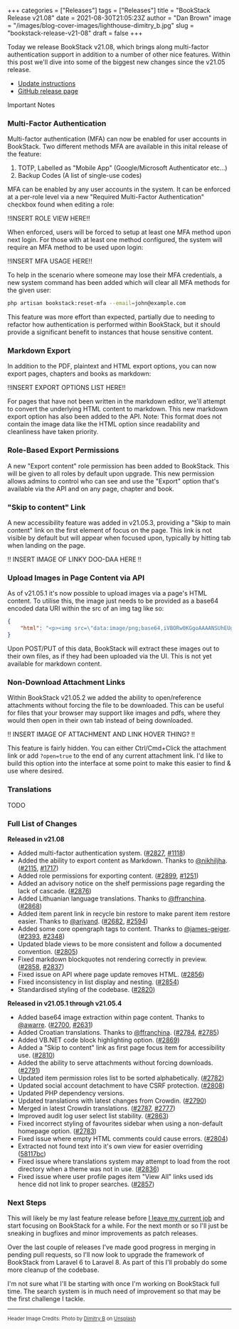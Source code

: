 +++
categories = ["Releases"]
tags = ["Releases"]
title = "BookStack Release v21.08"
date = 2021-08-30T21:05:23Z
author = "Dan Brown"
image = "/images/blog-cover-images/lighthouse-dimitry_b.jpg"
slug = "bookstack-release-v21-08"
draft = false
+++

Today we release BookStack v21.08, which brings along multi-factor authentication support in addition to a
number of other nice features. Within this post we'll dive into some of the biggest new changes since the v21.05 release.

* [Update instructions](https://www.bookstackapp.com/docs/admin/updates)
* [GitHub release page](https://github.com/BookStackApp/BookStack/releases/tag/v21.08)


Important Notes


### Multi-Factor Authentication

Multi-factor authentication (MFA) can now be enabled for user accounts in BookStack.
Two different methods MFA are available in this inital release of the feature:

1. TOTP, Labelled as "Mobile App" (Google/Microsoft Authenticator etc...)
2. Backup Codes (A list of single-use codes)

MFA can be enabled by any user accounts in the system. It can be enforced at a per-role level
via a new "Required Multi-Factor Authentication" checkbox found when editing a role:

!!INSERT ROLE VIEW HERE!!

When enforced, users will be forced to setup at least one MFA method upon next login.
For those with at least one method configured, the system will require an MFA method to be used
upon login:

!!INSERT MFA USAGE HERE!!

To help in the scenario where someone may lose their MFA credentials, a new system command
has been added which will clear all MFA methods for the given user:

```bash
php artisan bookstack:reset-mfa --email=john@example.com
```

This feature was more effort than expected, partially due to needing to refactor how
authentication is performed within BookStack, but it should provide a significant 
benefit to instances that house sensitive content.

### Markdown Export

In addition to the PDF, plaintext and HTML export options, you can now export pages,
chapters and books as markdown:

!!INSERT EXPORT OPTIONS LIST HERE!!

For pages that have not been written in the markdown editor, we'll attempt to convert
the underlying HTML content to markdown. 
This new markdown export option has also been added to the API. Note: This format does
not contain the image data like the HTML option since readability and cleanliness have taken
priority.

### Role-Based Export Permissions

A new "Export content" role permission has been added to BookStack. This will be given to
all roles by default upon upgrade. This new permission allows admins to control who can 
see and use the "Export" option that's available via the API and on any page, chapter and book.

### "Skip to content" Link

A new accessibility feature was added in v21.05.3, providing a "Skip to main content" link on the
first element of focus on the page. This link is not visible by default but will appear when focused
upon, typically by hitting tab when landing on the page.

!! INSERT IMAGE OF LINKY DOO-DAA HERE !!

### Upload Images in Page Content via API

As of v21.05.1 it's now possible to upload images via a page's HTML content.
To utilise this, the image just needs to be provided as a base64 encoded data URI within the
src of an img tag like so:

```json
{
	"html": "<p><img src=\"data:image/png;base64,iVBORw0KGgoAAAANSUhEUgAAAAEAAAABCAYAAAAfFcSJAAAACklEQVR4nGMAAQAABQAB\"></p>"
}
```

Upon POST/PUT of this data, BookStack will extract these images out to their own files, as if they had 
been uploaded via the UI. This is not yet available for markdown content.

### Non-Download Attachment Links

Within BookStack v21.05.2 we added the ability to open/reference attachments without
forcing the file to be downloaded. This can be useful for files that your browser may support
like images and pdfs, where they would then open in their own tab instead of being downloaded.

!! INSERT IMAGE OF ATTACHMENT AND LINK HOVER THING? !!

This feature is fairly hidden. You can either Ctrl/Cmd+Click the attachment link or add `?open=true` 
to the end of any current attachment link. I'd like to build this option into the interface at some
point to make this easier to find & use where desired.


### Translations

TODO

### Full List of Changes

**Released in v21.08**

* Added multi-factor authentication system. ([#2827](https://github.com/BookStackApp/BookStack/pull/2827), [#1118](https://github.com/BookStackApp/BookStack/issues/1118))
* Added the ability to export content as Markdown. Thanks to [@nikhiljha](https://github.com/BookStackApp/BookStack/pull/2115). ([#2115](https://github.com/BookStackApp/BookStack/pull/2115), [#1717](https://github.com/BookStackApp/BookStack/issues/1717))
* Added role permissions for exporting content. ([#2899](https://github.com/BookStackApp/BookStack/pull/2899), [#1251](https://github.com/BookStackApp/BookStack/issues/1251))
* Added an advisory notice on the shelf permissions page regarding the lack of cascade. ([#2876](https://github.com/BookStackApp/BookStack/issues/2876))
* Added Lithuanian language translations. Thanks to [@ffranchina](https://github.com/BookStackApp/BookStack/pull/2868). ([#2868](https://github.com/BookStackApp/BookStack/pull/2868))
* Added item parent link in recycle bin restore to make parent item restore easier. Thanks to [@arjvand](https://github.com/BookStackApp/BookStack/pull/2682). ([#2682](https://github.com/BookStackApp/BookStack/pull/2682), [#2594](https://github.com/BookStackApp/BookStack/issues/2594))
* Added some core opengraph tags to content. Thanks to [@james-geiger](https://github.com/BookStackApp/BookStack/pull/2393). ([#2393](https://github.com/BookStackApp/BookStack/pull/2393), [#2348](https://github.com/BookStackApp/BookStack/issues/2348))
* Updated blade views to be more consistent and follow a documented convention. ([#2805](https://github.com/BookStackApp/BookStack/issues/2805))
* Fixed markdown blockquotes not rendering correctly in preview. ([#2858](https://github.com/BookStackApp/BookStack/issues/2858), [#2837](https://github.com/BookStackApp/BookStack/issues/2837))
* Fixed issue on API where page update removes HTML. ([#2856](https://github.com/BookStackApp/BookStack/issues/2856))
* Fixed inconsistency in list display and nesting. ([#2854](https://github.com/BookStackApp/BookStack/issues/2854))
* Standardised styling of the codebase. ([#2820](https://github.com/BookStackApp/BookStack/pull/2820))

**Released in v21.05.1 through v21.05.4**

* Added base64 image extraction within page content. Thanks to [@awarre](https://github.com/BookStackApp/BookStack/pull/2700). ([#2700](https://github.com/BookStackApp/BookStack/pull/2700), [#2631](https://github.com/BookStackApp/BookStack/issues/2631))
* Added Croatian translations. Thanks to [@ffranchina](https://github.com/BookStackApp/BookStack/pull/2784). ([#2784](https://github.com/BookStackApp/BookStack/pull/2784), [#2785](https://github.com/BookStackApp/BookStack/pull/2785))
* Added VB.NET code block highlighting option. ([#2869](https://github.com/BookStackApp/BookStack/issues/2869))
* Added a "Skip to content" link as first page focus item for accessibility use. ([#2810](https://github.com/BookStackApp/BookStack/issues/2810))
* Added the ability to serve attachments without forcing downloads. ([#2791](https://github.com/BookStackApp/BookStack/pull/2791))
* Updated item permission roles list to be sorted alphabetically. ([#2782](https://github.com/BookStackApp/BookStack/issues/2782))
* Updated social account detachment to have CSRF protection. ([#2808](https://github.com/BookStackApp/BookStack/issues/2808))
* Updated PHP dependency versions.
* Updated translations with latest changes from Crowdin. ([#2790](https://github.com/BookStackApp/BookStack/pull/2790))
* Merged in latest Crowdin translations. ([#2787](https://github.com/BookStackApp/BookStack/pull/2787), [#2777](https://github.com/BookStackApp/BookStack/pull/2777))
* Improved audit log user select list stability. ([#2863](https://github.com/BookStackApp/BookStack/issues/2863))
* Fixed incorrect styling of favourites sidebar when using a non-default homepage option. ([#2783](https://github.com/BookStackApp/BookStack/issues/2783))
* Fixed issue where empty HTML comments could cause errors. ([#2804](https://github.com/BookStackApp/BookStack/issues/2804))
* Extracted not found text into it's own view for easier overriding ([58117bc](https://github.com/BookStackApp/BookStack/commit/58117bcf2d91b72620de3e34b0daa705da519f5e))
* Fixed issue where translations system may attempt to load from the root directory when a theme was not in use. ([#2836](https://github.com/BookStackApp/BookStack/issues/2836))
* Fixed issue where user profile pages item "View All" links used ids hence did not link to proper searches. ([#2857](https://github.com/BookStackApp/BookStack/issues/2857))


### Next Steps

This will likely be my last feature release before [I leave my current job](https://danb.me/blog/posts/leaving-my-job-to-focus-on-open-source/)
and start focusing on BookStack for a while. For the next month or so I'll just be sneaking in bugfixes and minor improvements as patch releases.

Over the last couple of releases I've made good progress in merging in pending pull requests, so I'll now look to upgrade
the framework of BookStack from Laravel 6 to Laravel 8. As part of this I'll probably do some more cleanup of the codebase.

I'm not sure what I'll be starting with once I'm working on BookStack full time. The search system is in much need of improvement
so that may be the first challenge I tackle.

----

<span style="font-size: 0.8em;opacity:0.9;">Header Image Credits: <span>Photo by <a href="https://unsplash.com/@dimitry_b?utm_source=unsplash&amp;utm_medium=referral&amp;utm_content=creditCopyText">Dimitry B</a> on <a href="https://unsplash.com/?utm_source=unsplash&amp;utm_medium=referral&amp;utm_content=creditCopyText">Unsplash</a></span></span>